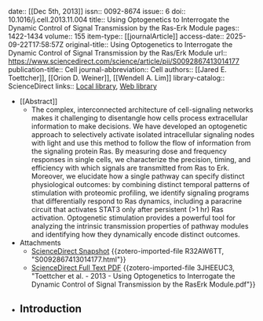 date:: [[Dec 5th, 2013]]
issn:: 0092-8674
issue:: 6
doi:: 10.1016/j.cell.2013.11.004
title:: Using Optogenetics to Interrogate the Dynamic Control of Signal Transmission by the Ras-Erk Module
pages:: 1422-1434
volume:: 155
item-type:: [[journalArticle]]
access-date:: 2025-09-22T17:58:57Z
original-title:: Using Optogenetics to Interrogate the Dynamic Control of Signal Transmission by the Ras/Erk Module
url:: https://www.sciencedirect.com/science/article/pii/S0092867413014177
publication-title:: Cell
journal-abbreviation:: Cell
authors:: [[Jared E. Toettcher]], [[Orion D. Weiner]], [[Wendell A. Lim]]
library-catalog:: ScienceDirect
links:: [Local library](zotero://select/library/items/7P4AUFRI), [Web library](https://www.zotero.org/users/6106196/items/7P4AUFRI)

- [[Abstract]]
	- The complex, interconnected architecture of cell-signaling networks makes it challenging to disentangle how cells process extracellular information to make decisions. We have developed an optogenetic approach to selectively activate isolated intracellular signaling nodes with light and use this method to follow the flow of information from the signaling protein Ras. By measuring dose and frequency responses in single cells, we characterize the precision, timing, and efficiency with which signals are transmitted from Ras to Erk. Moreover, we elucidate how a single pathway can specify distinct physiological outcomes: by combining distinct temporal patterns of stimulation with proteomic profiling, we identify signaling programs that differentially respond to Ras dynamics, including a paracrine circuit that activates STAT3 only after persistent (>1 hr) Ras activation. Optogenetic stimulation provides a powerful tool for analyzing the intrinsic transmission properties of pathway modules and identifying how they dynamically encode distinct outcomes.
- Attachments
	- [ScienceDirect Snapshot](https://www.sciencedirect.com/science/article/pii/S0092867413014177) {{zotero-imported-file R32AW6TT, "S0092867413014177.html"}}
	- [ScienceDirect Full Text PDF](https://pdf.sciencedirectassets.com/272196/1-s2.0-S0092867413X0025X/1-s2.0-S0092867413014177/main.pdf?X-Amz-Security-Token=IQoJb3JpZ2luX2VjEKr%2F%2F%2F%2F%2F%2F%2F%2F%2F%2FwEaCXVzLWVhc3QtMSJIMEYCIQD01c23WK%2BIIVWG%2BBM4rOYEKHtUvTeMW6%2FoQBG4pkvM0gIhAOLpSy26goRoBZ238cF8Rlv8rZK0URZBqelhYdbEo%2Fh6KrIFCDIQBRoMMDU5MDAzNTQ2ODY1Igyy%2BNkiAg869m1lknwqjwX0kA8%2Bcz3KsX%2Bhih4SS5R%2BCUdTBRNKiOCMUHjCSWkqwbUqS1vV1l0XBHZ%2B1thIkiiG6aE4QuESj9WWz%2Bc7DVa%2FxiAjo%2Fzd8X37k6j28rqoyGTEbdyXHRynxSzrrypIKpYgBFUGTXJlRZ9mF4QLk7aaXL7V55siT3iGB7zWzzsbd3ljx1gxJyyE4GVBHeoNriwvZ%2FULbC3CyD5wSIdiZ1bL3cHa554sqaoR7%2BxyZH7laQ0cc4eHovsMsYMyogvV3XwJI%2BeSDZYqrelW7r6S99jIa53AFEY1iABaTKSblajfA4Q0FUqA%2Fl5KNTdhlqAZsiqZmAnRIMCY2XiV%2BZ3fSy9oP7NhM835hkvT5UL03GLbwl8gykVXNE52%2B4WW8rMm2PCPIoqwlxmGoOXt%2Ff%2FEQxqNsOr4u%2BMjockiCdozyO6LXE8xJ4zr016oNtJna70V3QnUTsr0IqLXNlsjV73WNxE7WbEve6vdyBw3rasoFfsAWfQGrCpPoBKvrEOLw2YRnR%2Fte7TH9L6uhWLaebD9IIXGn%2FYlZHLimSXgz%2BRnDdDQbP1NzT2dTKqPmWw22gVqhtPFedSbahga0XFHcqsXW1aY%2FATt4XGUoOO4j2L14h%2Fs%2BQgPjqGc8pvTzoqJAalsRcvuB3lI5sZtXTrXVIZZF%2BANdKfEp7w3F9QpvnzH%2BsIbl1h2X%2B%2Fiob6WIT6m8SS8iV3NCxnjQHnmh3lX0Z%2Fui4bPUPgsKax5GYuZ4AxmsNxBVU6vzXB%2BdbP%2BGSM93f%2BZYPzt%2FH066b82ZXXT41uwBklXuJaga5ka4hpTPPvm0QVC7L11KP6n0t%2B4HreuWUnAXqE3L59xKkotgZckOA%2F%2Fc1kbuqJSaPQSfgHsDRzowvQHMLuHxsYGOrAByFHzTOe6LjaOp0hlCekm%2FIlDy0bld%2FPvWW0MK4gw6vGXQgDdaTtSl6rW1FVKozTpKBAU4jc5LuXfL7yd6a8NkoUOwwtZQP7c61JBvrpSWq%2BNo7FJZMEkXLni5NCifedk58i8dvGx9Ut%2FgSjqNNeXwdqG%2FjMMvLKi%2BFUifEkM%2F2P2N%2FKrXf7LrDBbXPtUajdS7cSZfykaNUnqp7Ao2u%2BupmxOOh10XxQ3W3sQ5ZbYjKc%3D&X-Amz-Algorithm=AWS4-HMAC-SHA256&X-Amz-Date=20250922T175903Z&X-Amz-SignedHeaders=host&X-Amz-Expires=300&X-Amz-Credential=ASIAQ3PHCVTY22QLDODM%2F20250922%2Fus-east-1%2Fs3%2Faws4_request&X-Amz-Signature=e484f6475cd29f9d9cc8cc341a138c097ee206d985805dc287f9872b7d3361ae&hash=ddf9eff8ea33137944d9575b8d12185c7e2f8242cb4a1d467a86b1acd8f81dd6&host=68042c943591013ac2b2430a89b270f6af2c76d8dfd086a07176afe7c76c2c61&pii=S0092867413014177&tid=spdf-c411e254-7e96-4fa0-a7b5-346a1e29c294&sid=5da187917451604ded7acb16043a0c287c5fgxrqa&type=client&download=true&tsoh=d3d3LnNjaWVuY2VkaXJlY3QuY29t&rh=d3d3LnNjaWVuY2VkaXJlY3QuY29t&ua=13115f5e52500d550559&rr=9833b1a7dfe42427&cc=us) {{zotero-imported-file 3JHEEUC3, "Toettcher et al. - 2013 - Using Optogenetics to Interrogate the Dynamic Control of Signal Transmission by the RasErk Module.pdf"}}
- Introduction
	-
